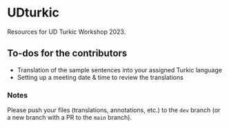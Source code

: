 # UDturkic

Resources for UD Turkic Workshop 2023.

## To-dos for the contributors

- Translation of the sample sentences into your assigned Turkic language
- Setting up a meeting date & time to review the translations

### Notes

Please push your files (translations, annotations, etc.) to the `dev` branch (or a new branch with a PR to the `main` branch).
